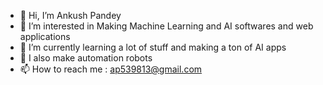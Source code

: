 - 👋 Hi, I’m Ankush Pandey
- 👀 I’m interested in Making Machine Learning and AI softwares and web applications
- 🌱 I’m currently learning a lot of stuff and making a ton of AI apps
- 🤖 I also make automation robots
- 📫 How to reach me : ap539813@gmail.com

<!---
ap539813/ap539813 is a ✨ special ✨ repository because its `README.md` (this file) appears on your GitHub profile.
You can click the Preview link to take a look at your changes.
--->
